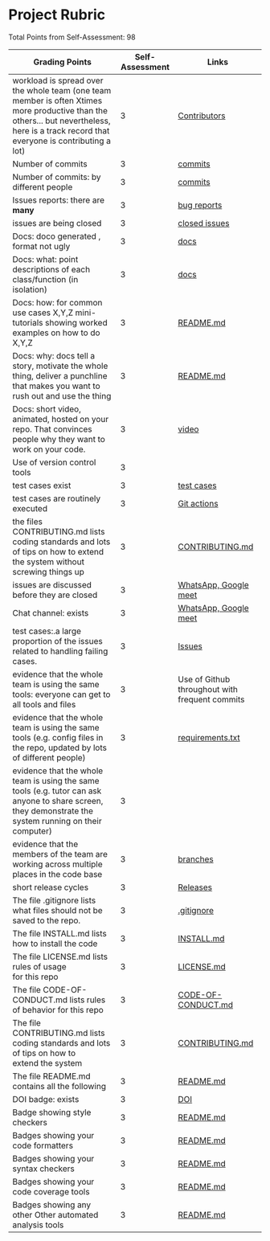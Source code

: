 # Project Rubric
Total Points from Self-Assessment: 98

| Grading Points|Self-Assessment|Links|
|-----|---------|-----|
|workload is spread over the whole team (one team member is often Xtimes more productive than the others... but nevertheless, here is a track record that everyone is contributing a lot)| 3 | [Contributors](https://github.com/SE24Fall/FitnessApp/graphs/contributors) |
| Number of commits| 3 | [commits](https://github.com/SE24Fall/FitnessApp/graphs/contributors) |
| Number of commits: by different people| 3 | [commits](https://github.com/SE24Fall/FitnessApp/graphs/contributors) |
| Issues reports: there are **many**| 3 | [bug reports](https://github.com/orgs/SE24Fall/projects/2) |
|  issues are being  closed| 3 | [closed issues](https://github.com/orgs/SE24Fall/projects/2/views/1) |
|Docs: doco generated , format not ugly | 3 | [docs](https://github.com/SE24Fall/FitnessApp/tree/feature1/project3rubric) |
|Docs: what: point descriptions of each class/function (in isolation) | 3 | [docs](https://github.com/SE24Fall/FitnessApp/tree/feature1/project3rubric) |
|Docs: how: for common use cases X,Y,Z mini-tutorials showing worked examples on how to do X,Y,Z|3| [README.md](https://github.com/SE24Fall/FitnessApp/blob/feature1/README.md) |
|Docs: why: docs tell a story, motivate the whole thing, deliver a punchline that makes you want to rush out and use the thing|3| [README.md](https://github.com/SE24Fall/FitnessApp/blob/feature1/README.md) |
|Docs: short video, animated, hosted on your repo. That convinces people why they want to work on your code.| 3 | [video](https://github.com/SE24Fall/FitnessApp/blob/feature1/README.md) |
| Use of version control tools| 3 |
| test cases exist|3| [test cases](https://github.com/SE24Fall/FitnessApp/tree/feature1/tests)|
| test cases are routinely executed|3|[Git actions](https://github.com/SE24Fall/FitnessApp/actions)|
 | the files CONTRIBUTING.md lists coding standards and lots of tips on how to extend the system without screwing things up|3|[CONTRIBUTING.md](https://github.com/SE24Fall/FitnessApp/blob/feature1/CONTRIBUTING.md)|
| issues are discussed before they are closed| 3| [WhatsApp, Google meet](https://github.com/SE24Fall/FitnessApp/tree/feature1/project3rubric) |
| Chat channel: exists|3 | [WhatsApp, Google meet](https://github.com/SE24Fall/FitnessApp/tree/feature1/project3rubric) |
| test cases:.a large proportion of the issues related to handling failing cases.| 3 | [Issues](https://github.com/SE24Fall/FitnessApp/issues?q=is%3Aissue+is%3Aclosed)
| evidence that the whole team is using the same tools: everyone can get to all tools and files| 3 | Use of Github throughout with frequent commits |
| evidence that the whole team is using the same tools (e.g. config files in the repo, updated by lots of different people)|3 | [requirements.txt](https://github.com/SE24Fall/FitnessApp/blob/feature1/requirements.txt) |
| evidence that the whole team is using the same tools (e.g. tutor can ask anyone to share screen, they demonstrate the system running on their computer)| 3 |
| evidence that the members of the team are working across multiple places in the code base|3 | [branches](https://github.com/SE24Fall/FitnessApp/branches)
|short release cycles |3| [Releases](https://github.com/SE24Fall/FitnessApp/tree/develop_iananda)
|The file .gitignore lists what files should not be saved to the repo.|3|[.gitignore](https://github.com/SE24Fall/FitnessApp/blob/feature1/.gitignore)
|The file INSTALL.md lists how to install the code|3|[INSTALL.md](https://github.com/SE24Fall/FitnessApp/tree/feature1?tab=readme-ov-file#steps-for-execution)
|The file LICENSE.md lists rules of usage for this repo|3|[LICENSE.md](https://github.com/SE24Fall/FitnessApp/blob/feature1/LICENSE.md)
|The file CODE-OF-CONDUCT.md lists rules of behavior for this repo|3|[CODE-OF-CONDUCT.md](https://github.com/SE24Fall/FitnessApp/blob/feature1/CODE_OF_CONDUCT.md)
|The file CONTRIBUTING.md lists coding standards and lots of tips on how to extend the system|3|[CONTRIBUTING.md](https://github.com/SE24Fall/FitnessApp/blob/feature1/CONTRIBUTING.md)
|The file README.md contains all the following|3|[README.md](https://github.com/SE24Fall/FitnessApp/blob/feature1/README.md)
| DOI badge: exists | 3 | [DOI](https://github.com/SE24Fall/FitnessApp/blob/feature1/README.md)
| Badge showing style checkers | 3 | [README.md](https://github.com/SE24Fall/FitnessApp/blob/feature1/README.md)
| Badges showing your code formatters | 3 | [README.md](https://github.com/SE24Fall/FitnessApp/blob/feature1/README.md)
| Badges showing your syntax checkers | 3 | [README.md](https://github.com/SE24Fall/FitnessApp/blob/feature1/README.md)
| Badges showing your code coverage tools | 3 | [README.md](https://github.com/SE24Fall/FitnessApp/blob/feature1/README.md)
| Badges showing any other Other automated analysis tools | 3 | [README.md](https://github.com/SE24Fall/FitnessApp/blob/feature1/README.md)
